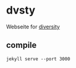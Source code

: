 # dvsty

Webseite for [diversity](http://dvsty.com/)

## compile

``` 
jekyll serve --port 3000
```

